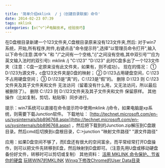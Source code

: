 ```yaml
---

title: '简单介绍mklink  / j（创建目录联接）命令'
date: 2014-02-23 07:39
tags: mklink
categories: [o(^▽^)┛电脑技术, 经验技巧]
---
```

在D盘根目录新建一个123文件夹,C盘根目录原来没有123文件夹,然后:
对于win7系统，开始,所有程序,附件,右键点击"命令提示符",选择"以管理员命令打开",输入以下命令(注意:其中"k "和 "/"之间有一个空格,"/j"之间没有空格,其中双引号""应为英文输入法时的双引号):
mklink /j "C:\123"  "D:\123"
此时C盘多出了一个123文件夹（注意：C盘一定原来没有此文件夹，如果有，则不成功）。
现在的情况：
① D:\123为源文件，c盘123文件夹是D盘的映射；
② D:\123占用硬盘空间，C:\123不占用硬盘空间；
③ D:\123是“真”的，C:\123是“假”的。
删除 D:\123 则 C:\123文件夹及其子文件夹和文件  无法访问（留着没有什么用，又无法访问，所以最后被删除了）。 
删除 C:\123 则 D:\123文件夹及其子文件夹和文件  保留原样。
其他操作（比如复制，剪切，粘贴等）同步进行。

提示：win7系统可以直接在命令提示符中使用mklink /j命令，如果电脑是xp系统，则需要下载Junction软件。
下载地址： [http://technet.microsoft.com/en-us/sysinternals/bb896768.aspx](http://technet.microsoft.com/en-us/sysinternals/bb896768.aspx) ，然后把下载到的Junction.zip解压到C盘跟目录。然后cmd后切换到c盘根目录，C:>junction "映射文件路径" "源文件路径"

应用：如果D盘空间不够了，而E盘还有很大的空间富余，而平常经常打开D盘操作，则可以把文件先转移到E盘，然后映射到D盘即可。（注意先用U盘或移动硬盘备份好文件，转移时可以剪切或复制）
其他资料：
[活用 MKLINK 命令保护、节省你的硬盘](http://www.sinosky.org/mklink-cmd-useful-tips.html)
[玩转WIN7的MKLINK](http://www.cnblogs.com/asion/archive/2011/03/10/1979282.html)
[Winxp下修改Chrome的User Data目录](http://www.9enjoy.com/winxp-move-chrome-user-data/)